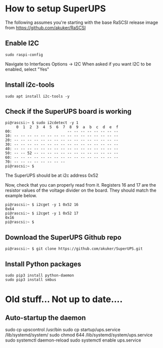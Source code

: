 # How to setup SuperUPS

The following assumes you're starting with the base RaSCSI release image from https://github.com/akuker/RaSCSI

## Enable I2C
```
sudo raspi-config
```
Navigate to Interfaces Options -> I2C
When asked if you want I2C to be enabled, select "Yes"

## Install i2c-tools
```
sudo apt install i2c-tools -y
```

## Check if the SuperUPS board is working
```
pi@rascsi:~ $ sudo i2cdetect -y 1
     0  1  2  3  4  5  6  7  8  9  a  b  c  d  e  f
00:                         -- -- -- -- -- -- -- -- 
10: -- -- -- -- -- -- -- -- -- -- -- -- -- -- -- -- 
20: -- -- -- -- -- -- -- -- -- -- -- -- -- -- -- -- 
30: -- -- -- -- -- -- -- -- -- -- -- -- -- -- -- -- 
40: -- -- -- -- -- -- -- -- -- -- -- -- -- -- -- -- 
50: -- -- 52 -- -- -- -- -- -- -- -- -- -- -- -- -- 
60: -- -- -- -- -- -- -- -- -- -- -- -- -- -- -- -- 
70: -- -- -- -- -- -- -- --                         
pi@rascsi:~ $ 
```

The SuperUPS should be at i2c address 0x52

Now, check that you can properly read from it. Registers 16 and 17 are the resistor values of the voltage divider on the board. They should match the example below.
```
pi@rascsi:~ $ i2cget -y 1 0x52 16
0x64
pi@rascsi:~ $ i2cget -y 1 0x52 17
0x16
pi@rascsi:~ $ 
```

## Download the SuperUPS Github repo
```
pi@rascsi:~ $ git clone https://github.com/akuker/SuperUPS.git
```

## Install Python packages
```
sudo pip3 install python-daemon
sudo pip3 install smbus
```


























# Old stuff... Not up to date....

## Auto-startup the daemon

sudo cp upscontrol /usr/bin
sudo cp startup/ups.service /lib/systemd/system/
sudo chmod 644 /lib/systemd/system/ups.service
sudo systemctl daemon-reload
sudo systemctl enable ups.service


